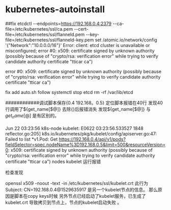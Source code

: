 # kubernetes-autoinstall
##fix 
etcdctl --endpoints=https://192.168.0.4:2379 --ca-file=/etc/kubernetes/ssl/ca.pem --cert-file=/etc/kubernetes/ssl/flanneld.pem --key-file=/etc/kubernetes/ssl/flanneld-key.pem set /atomic.io/network/config '{"Network":"10.0.0.0/16"}'
Error:  client: etcd cluster is unavailable or misconfigured; error #0: x509: certificate signed by unknown authority (possibly because of "crypto/rsa: verification error" while trying to verify candidate authority certificate "tticar ca")

error #0: x509: certificate signed by unknown authority (possibly because of "crypto/rsa: verification error" while trying to verify candidate authority certificate "tticar ca")

fix add auto.sh follow 
systemctl stop etcd
rm -rf /var/lib/etcd


############调试脚本保存{0.4 192.168。0.5}
定位脚本报错在40行
发现40行调用了${get_name[$@]}
去除{}后报错消失
发现${get_name[$@]}
与$get_name[$@]
是有区别的。

####
Jun 22 03:23:56 k8s-node kubelet: E0622 03:23:56.533527    1848 reflector.go:205] k8s.io/kubernetes/pkg/kubelet/config/apiserver.go:47: Failed to list *v1.Pod: Get https://192.168.0.4/api/v1/pods?fieldSelector=spec.nodeName%3D192.168.0.5&limit=500&resourceVersion=0: x509: certificate signed by unknown authority (possibly because of "crypto/rsa: verification error" while trying to verify candidate authority certificate "tticar ca")
nodes kubelet 运行报错

检查发现

openssl x509  -noout -text -in /etc/kubernetes/ssl/kubelet.crt
此行为
 Subject: CN=192.168.0.4@1529635917
是另一个kubelet节点的信息。
那么原因是脚本在copy keys时候 另外节点已经启动了kubelet服务，已生成了kubelet.crt 导致拷贝到节点上，节点的kubelet启动失败
。
